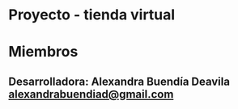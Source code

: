 # Proyecto - tienda virtual
# Miembros
## Desarrolladora: Alexandra Buendía Deavila alexandrabuendiad@gmail.com
